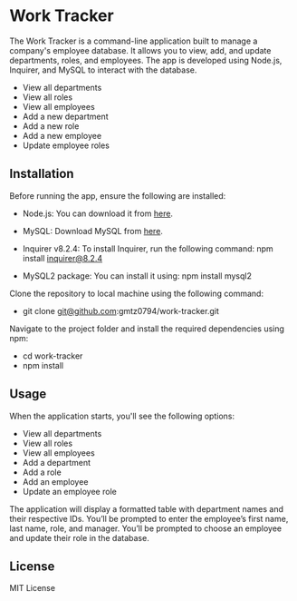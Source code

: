 # Work Tracker

The Work Tracker is a command-line application built to manage a company's employee database. It allows you to view, add, and update departments, roles, and employees. The app is developed using Node.js, Inquirer, and MySQL to interact with the database.

- View all departments
- View all roles
- View all employees
- Add a new department
- Add a new role
- Add a new employee
- Update employee roles

## Installation

Before running the app, ensure the following are installed:
- Node.js: You can download it from [here](https://nodejs.org/en).

- MySQL: Download MySQL from [here](https://dev.mysql.com/downloads/installer/).

- Inquirer v8.2.4: To install Inquirer, run the following command:
npm install inquirer@8.2.4

- MySQL2 package: You can install it using: npm install mysql2

Clone the repository to local machine using the following command:
- git clone git@github.com:gmtz0794/work-tracker.git

Navigate to the project folder and install the required dependencies using npm:
- cd work-tracker
- npm install

## Usage

When the application starts, you'll see the following options:
- View all departments
- View all roles
- View all employees
- Add a department
- Add a role
- Add an employee
- Update an employee role

The application will display a formatted table with department names and their respective IDs. You’ll be prompted to enter the employee’s first name, last name, role, and manager. You’ll be prompted to choose an employee and update their role in the database.

## License

MIT License